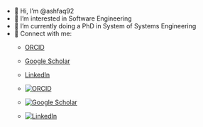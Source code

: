 - 👋 Hi, I’m @ashfaq92  
- 👀 I’m interested in Software Engineering  
- 🌱 I’m currently doing a PhD in System of Systems Engineering  
- 🔗 Connect with me:  
  - [ORCID](https://orcid.org/0000-0003-1870-7680)  
  - [Google Scholar](https://scholar.google.com/citations?user=gP9NwrAAAAAJ&hl=en&oi=ao)  
  - [LinkedIn](https://www.linkedin.com/in/92ashfaq)  

  - [![ORCID](https://img.shields.io/badge/ORCID-0000--0000--0000--0000-A6CE39?style=flat&logo=orcid&logoColor=white)](https://orcid.org/0000-0000-0000-0000)  
  - [![Google Scholar](https://img.shields.io/badge/Google%20Scholar-Profile-blue?style=flat&logo=google-scholar&logoColor=white)](https://scholar.google.com/citations?user=YOUR_ID)
  - [![LinkedIn](https://img.shields.io/badge/LinkedIn-Profile-blue?style=flat&logo=linkedin)](https://www.linkedin.com/in/YOUR_PROFILE)  

<!---
ashfaq92/ashfaq92 is a ✨ special ✨ repository because its `README.md` (this file) appears on your GitHub profile.
You can click the Preview link to take a look at your changes.
--->

